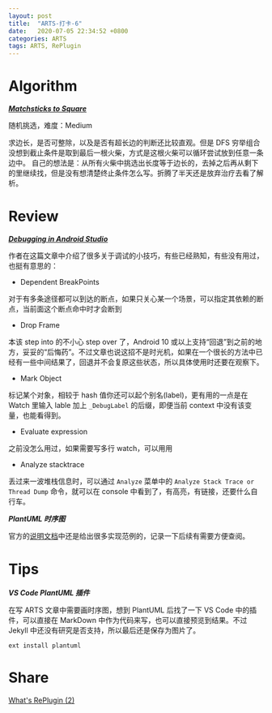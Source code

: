 ```yaml
---
layout: post
title:  "ARTS-打卡-6"
date:   2020-07-05 22:34:52 +0800
categories: ARTS
tags: ARTS, RePlugin
---
```


# Algorithm

***[Matchsticks to Square]***

随机挑选，难度：Medium

求边长，是否可整除，以及是否有超长边的判断还比较直观。但是 DFS 穷举组合没想到截止条件是取到最后一根火柴，方式是这根火柴可以循环尝试放到任意一条边中。
自己的想法是：从所有火柴中挑选出长度等于边长的，去掉之后再从剩下的里继续找，但是没有想清楚终止条件怎么写。折腾了半天还是放弃治疗去看了解析。

# Review

***[Debugging in Android Studio]***

作者在这篇文章中介绍了很多关于调试的小技巧，有些已经熟知，有些没有用过，也挺有意思的：

- Dependent BreakPoints

对于有多条途径都可以到达的断点，如果只关心某一个场景，可以指定其依赖的断点，当前面这个断点命中时才会断到

- Drop Frame

本该 step into 的不小心 step over 了，Android 10 或以上支持“回退”到之前的地方，妥妥的“后悔药”。不过文章也说这招不是时光机，如果在一个很长的方法中已经有一些中间结果了，回退并不会复原这些状态，所以具体使用时还要在观察下。

- Mark Object

标记某个对象，相较于 hash 值你还可以起个别名(label)，更有用的一点是在 Watch 里输入 lable 加上 `_DebugLabel` 的后缀，即便当前 context 中没有该变量，也能看得到。

- Evaluate expression

之前没怎么用过，如果需要写多行 watch，可以用用

- Analyze stacktrace

丢过来一波堆栈信息时，可以通过 `Analyze` 菜单中的 `Analyze Stack Trace or Thread Dump` 命令，就可以在 console 中看到了，有高亮，有链接，还要什么自行车。

***PlantUML 时序图***

官方的[说明文档](https://plantuml.com/zh/sequence-diagram)中还是给出很多实现范例的，记录一下后续有需要方便查阅。

# Tips

***VS Code PlantUML 插件***

在写 ARTS 文章中需要画时序图，想到 PlantUML 后找了一下 VS Code 中的插件，可以直接在 MarkDown 中作为代码来写，也可以直接预览到结果。不过 Jekyll 中还没有研究是否支持，所以最后还是保存为图片了。
```
ext install plantuml
```



# Share
[What's RePlugin (2)](https://buaasparkle.github.io/whats/2020/07/04/whats-replugin-(2).html)

<!-- refs -->
[Matchsticks to Square]: https://leetcode.com/problems/matchsticks-to-square/
[Debugging in Android Studio]: https://medium.com/androiddevelopers/debugging-in-android-studio-dfbbf8a8d03c